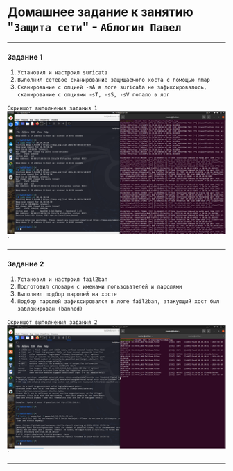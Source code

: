 # Домашнее задание к занятию "`Защита сети`" - `Аблогин Павел`

---

### Задание 1

1. `Установил и настроил suricata`
2. `Выполнил сетевое сканирование защищаемого хоста с помощью nmap`
3. `Сканирование с опцией -sA в логе suricata не зафиксировалось, сканирование с опциями -sT, -sS, -sV попало в лог`

`Скриншот выполнения задания 1`
![Сканирование сетевых портов хоста](img/task1.png)`


---

### Задание 2

1. `Установил и настроил fail2ban`
2. `Подготовил словари с именами пользователей и паролями`
3. `Выполнил подбор паролей на хосте`
4. `Подбор паролей зафиксировался в логе fail2ban, атакующий хост был заблокирован (banned)`

`Скриншот выполнения задания 2`
![Подбор паролей на хосте](img/task2.png)`


---
